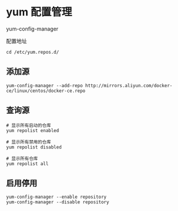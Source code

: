 
# yum 配置管理
yum-config-manager

配置地址
```shell script
cd /etc/yum.repos.d/
```

## 添加源
```shell script
yum-config-manager --add-repo http://mirrors.aliyun.com/docker-ce/linux/centos/docker-ce.repo

```

## 查询源
```shell script
# 显示所有启动的仓库
yum repolist enabled

# 显示所有禁用的仓库
yum repolist disabled

# 显示所有仓库
yum repolist all
```

## 启用停用
```shell script
yum-config-manager --enable repository
yum-config-manager --disable repository
```
